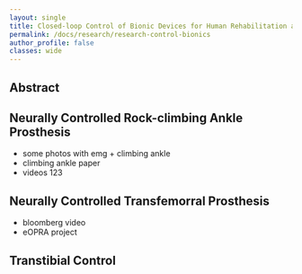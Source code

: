 ```yaml
---
layout: single
title: Closed-loop Control of Bionic Devices for Human Rehabilitation and Augmentation
permalink: /docs/research/research-control-bionics
author_profile: false
classes: wide
---
```


## Abstract


## Neurally Controlled Rock-climbing Ankle Prosthesis

- some photos with emg + climbing ankle
- climbing ankle paper
- videos 123



## Neurally Controlled Transfemorral Prosthesis 

- bloomberg video
- eOPRA project

## Transtibial Control


<!-- A paragraph <br />

B paragrah <br />

![stack Overflow](http://lmsotfy.com/so.png) [//] # Test IMG
![test](/assets/images/test.jpg) [//] # Test IMG -->

<!-- ## Source Code
## Talks and Presentations
- [2020 BIOROB](https://www.youtube.com/watch?v=PPzxmgUo0nY)

## Publications
- [Nah, Moses C., et al. "Dynamic primitives facilitate manipulating a whip." 2020 8th IEEE RAS/EMBS International Conference for Biomedical Robotics and Biomechatronics (BioRob). IEEE, 2020.](https://ieeexplore.ieee.org/document/9224399)
- [Nah, Moses C. Dynamic primitives facilitate manipulating a whip. Master's Thesis. Massachusetts Institute of Technology, 2020.](https://dspace.mit.edu/handle/1721.1/127121)

## Related Works  -->
